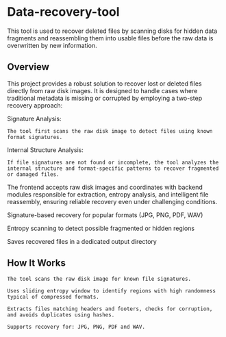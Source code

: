 # Data-recovery-tool
This tool is used to recover deleted files by scanning disks for hidden data fragments and reassembling them into usable files before the raw data is overwritten by new information.

## Overview


This project provides a robust solution to recover lost or deleted files directly from raw disk images. It is designed to handle cases where traditional metadata is missing or corrupted by employing a two-step recovery approach:

Signature Analysis: 
    
    The tool first scans the raw disk image to detect files using known format signatures.

Internal Structure Analysis: 
 
    If file signatures are not found or incomplete, the tool analyzes the internal structure and format-specific patterns to recover fragmented or damaged files.

The frontend accepts raw disk images and coordinates with backend modules responsible for extraction, entropy analysis, and intelligent file reassembly, ensuring reliable recovery even under challenging conditions.

Signature-based recovery for popular formats (JPG, PNG, PDF, WAV)

Entropy scanning to detect possible fragmented or hidden regions

Saves recovered files in a dedicated output directory
    

## How It Works

    The tool scans the raw disk image for known file signatures.

    Uses sliding entropy window to identify regions with high randomness typical of compressed formats.

    Extracts files matching headers and footers, checks for corruption, and avoids duplicates using hashes.

    Supports recovery for: JPG, PNG, PDF and WAV.



